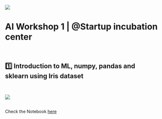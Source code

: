 ![](https://github.com/neha-duggirala/100DaysOfMLCode/blob/master/infographics/SchoolOfAI.jpg)
# AI Workshop 1 | @Startup incubation center
</br>

## :one: Introduction to ML, numpy, pandas and sklearn using Iris dataset

</br>


![](https://github.com/neha-duggirala/100DaysOfMLCode/blob/master/infographics/Meetup1.png)

</br>Check the Notebook [here](https://github.com/neha-duggirala/100DaysOfMLCode/tree/master/SchoolOfAI_Visakhapatnam/MeetUp1)
